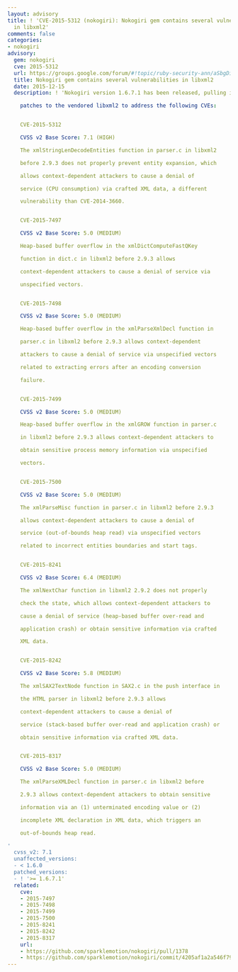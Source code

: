 ```yaml
---
layout: advisory
title: ! 'CVE-2015-5312 (nokogiri): Nokogiri gem contains several vulnerabilities
  in libxml2'
comments: false
categories:
- nokogiri
advisory:
  gem: nokogiri
  cve: 2015-5312
  url: https://groups.google.com/forum/#!topic/ruby-security-ann/aSbgDiwb24s
  title: Nokogiri gem contains several vulnerabilities in libxml2
  date: 2015-12-15
  description: ! 'Nokogiri version 1.6.7.1 has been released, pulling in several upstream

    patches to the vendored libxml2 to address the following CVEs:


    CVE-2015-5312

    CVSS v2 Base Score: 7.1 (HIGH)

    The xmlStringLenDecodeEntities function in parser.c in libxml2

    before 2.9.3 does not properly prevent entity expansion, which

    allows context-dependent attackers to cause a denial of

    service (CPU consumption) via crafted XML data, a different

    vulnerability than CVE-2014-3660.


    CVE-2015-7497

    CVSS v2 Base Score: 5.0 (MEDIUM)

    Heap-based buffer overflow in the xmlDictComputeFastQKey

    function in dict.c in libxml2 before 2.9.3 allows

    context-dependent attackers to cause a denial of service via

    unspecified vectors.


    CVE-2015-7498

    CVSS v2 Base Score: 5.0 (MEDIUM)

    Heap-based buffer overflow in the xmlParseXmlDecl function in

    parser.c in libxml2 before 2.9.3 allows context-dependent

    attackers to cause a denial of service via unspecified vectors

    related to extracting errors after an encoding conversion

    failure.


    CVE-2015-7499

    CVSS v2 Base Score: 5.0 (MEDIUM)

    Heap-based buffer overflow in the xmlGROW function in parser.c

    in libxml2 before 2.9.3 allows context-dependent attackers to

    obtain sensitive process memory information via unspecified

    vectors.


    CVE-2015-7500

    CVSS v2 Base Score: 5.0 (MEDIUM)

    The xmlParseMisc function in parser.c in libxml2 before 2.9.3

    allows context-dependent attackers to cause a denial of

    service (out-of-bounds heap read) via unspecified vectors

    related to incorrect entities boundaries and start tags.


    CVE-2015-8241

    CVSS v2 Base Score: 6.4 (MEDIUM)

    The xmlNextChar function in libxml2 2.9.2 does not properly

    check the state, which allows context-dependent attackers to

    cause a denial of service (heap-based buffer over-read and

    application crash) or obtain sensitive information via crafted

    XML data.


    CVE-2015-8242

    CVSS v2 Base Score: 5.8 (MEDIUM)

    The xmlSAX2TextNode function in SAX2.c in the push interface in

    the HTML parser in libxml2 before 2.9.3 allows

    context-dependent attackers to cause a denial of

    service (stack-based buffer over-read and application crash) or

    obtain sensitive information via crafted XML data.


    CVE-2015-8317

    CVSS v2 Base Score: 5.0 (MEDIUM)

    The xmlParseXMLDecl function in parser.c in libxml2 before

    2.9.3 allows context-dependent attackers to obtain sensitive

    information via an (1) unterminated encoding value or (2)

    incomplete XML declaration in XML data, which triggers an

    out-of-bounds heap read.

'
  cvss_v2: 7.1
  unaffected_versions:
  - < 1.6.0
  patched_versions:
  - ! '>= 1.6.7.1'
  related:
    cve:
    - 2015-7497
    - 2015-7498
    - 2015-7499
    - 2015-7500
    - 2015-8241
    - 2015-8242
    - 2015-8317
    url:
    - https://github.com/sparklemotion/nokogiri/pull/1378
    - https://github.com/sparklemotion/nokogiri/commit/4205af1a2a546f79d1b48df2ad8b27299c0099c5
---
```

